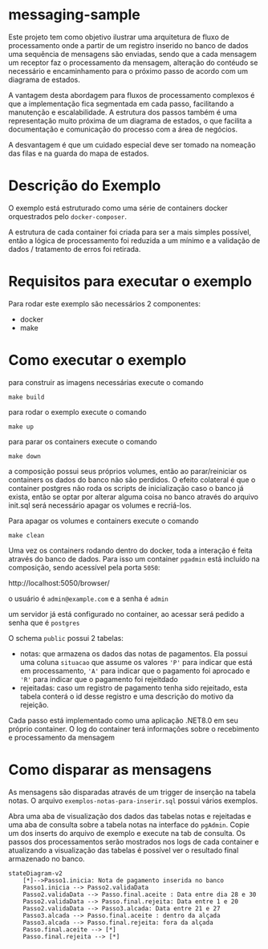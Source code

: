 # messaging-sample

Este projeto tem como objetivo ilustrar uma arquitetura de fluxo de processamento onde a partir de um registro inserido no banco de dados uma sequência de mensagens são enviadas, sendo que a cada mensagem um receptor faz o processamento da mensagem, alteração do contéudo se necessário e encaminhamento para o próximo passo de acordo com um diagrama de estados.

A vantagem desta abordagem para fluxos de processamento complexos é que a implementação fica segmentada em cada passo, facilitando a manutenção e escalabilidade. A estrutura dos passos também é uma representação muito próxima de um diagrama de estados, o que facilita a documentação e comunicação do processo com a área de negócios.

A desvantagem é que um cuidado especial deve ser tomado na nomeação das filas e na guarda do mapa de estados. 

# Descrição do Exemplo

O exemplo está estruturado como uma série de containers docker orquestrados pelo `docker-composer`.

A estrutura de cada container foi criada para ser a mais simples possível, então a lógica de processamento foi reduzida a um mínimo e a validação de dados / tratamento de erros foi retirada. 

# Requisitos para executar o exemplo

Para rodar este exemplo são necessários 2 componentes:

- docker 
- make 

# Como executar o exemplo

para construir as imagens necessárias execute o comando

```shell
make build
```

para rodar o exemplo execute o comando
```shell
make up
```

para parar os containers execute o comando
```shell
make down
```

a composição possui seus próprios volumes, então ao parar/reiniciar os containers os dados do banco não são perdidos. O efeito colateral é que o container postgres não roda os scripts de inicialização caso o banco já exista, então se optar por alterar alguma coisa no banco através do arquivo init.sql será necessário apagar os volumes e recriá-los.

Para apagar os volumes e containers execute o comando
```shell
make clean
```

Uma vez os containers rodando dentro do docker, toda a interação é feita através do banco de dados. Para isso um container `pgadmin` está incluído na composição, sendo acessível pela porta `5050`:

http://localhost:5050/browser/

o usuário é `admin@example.com` e a senha é `admin`

um servidor já está configurado no container, ao acessar será pedido a senha que é `postgres`

O schema `public` possui 2 tabelas:

- notas: que armazena os dados das notas de pagamentos. Ela possui uma coluna `situacao` que assume os valores `'P'` para indicar que está em processamento, `'A'` para indicar que o pagamento foi aprocado e `'R'` para indicar que o pagamento foi rejeitdado
 - rejeitadas: caso um registro de pagamento tenha sido rejeitado, esta tabela conterá o id desse registro e uma descrição do motivo da rejeição.

 Cada passo está implementado como uma aplicação .NET8.0 em seu próprio container. O log do container terá informações sobre o recebimento e processamento da mensagem

# Como disparar as mensagens

As mensagens são disparadas através de um trigger de inserção na tabela notas. O arquivo `exemplos-notas-para-inserir.sql` possui vários exemplos. 

Abra uma aba de visualização dos dados das tabelas notas e rejeitadas e uma aba de consulta sobre a tabela notas na interface do `pgAdmin`. Copie um dos inserts do arquivo de exemplo e execute na tab de consulta. Os passos dos processamentos serão mostrados nos logs de cada container e atualizando a visualização das tabelas é possível ver o resultado final armazenado no banco.

```mermaid
stateDiagram-v2
    [*]-->Passo1.inicia: Nota de pagamento inserida no banco
    Passo1.inicia --> Passo2.validaData
    Passo2.validaData --> Passo.final.aceite : Data entre dia 28 e 30
    Passo2.validaData --> Passo.final.rejeita: Data entre 1 e 20
    Passo2.validaData --> Passo3.alcada: Data entre 21 e 27
    Passo3.alcada --> Passo.final.aceite : dentro da alçada
    Passo3.alcada --> Passo.final.rejeita: fora da alçada
    Passo.final.aceite --> [*]
    Passo.final.rejeita --> [*]
```